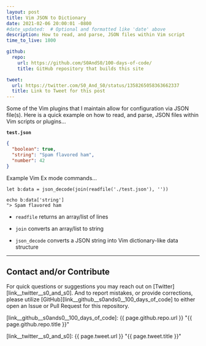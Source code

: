 ```yaml
---
layout: post
title: Vim JSON to Dictionary
date: 2021-02-06 20:00:01 -0800
#date_updated:  # Optional and formatted like 'date' above
description: How to read, and parse, JSON files within Vim script
time_to_live: 1800

github:
  repo:
    url: https://github.com/S0AndS0/100-days-of-code/
    title: GitHub repository that builds this site

tweet:
  url: https://twitter.com/S0_And_S0/status/1358265058363662337
  title: Link to Tweet for this post
---
```




Some of the Vim plugins that I maintain allow for configuration via JSON file(s). Here is a quick example on how to read, and parse, JSON files within Vim scripts or plugins...


**`test.json`**


```json
{
  "boolean": true,
  "string": "Spam flavored ham",
  "number": 42
}
```


Example Vim Ex mode commands...


```vim
let b:data = json_decode(join(readfile('./test.json'), ''))

echo b:data['string']
"> Spam flavored ham
```


- `readfile` returns an array/list of lines

- `join` converts an array/list to string

- `json_decode` converts a JSON string into Vim dictionary-like data structure


______


## Contact and/or Contribute
[heading__contact_andor_contribute]: #contact-andor-contribute


For quick questions or suggestions you may reach out on [Twitter][link__twitter__s0_and_s0]. And to report mistakes, or provide corrections, please utilize [GitHub][link__github__s0ands0__100_days_of_code] to either open an Issue or Pull Request for this repository.



[link__github__s0ands0__100_days_of_code]: {{ page.github.repo.url }} "{{ page.github.repo.title }}"

[link__twitter__s0_and_s0]: {{ page.tweet.url }} "{{ page.tweet.title }}"

